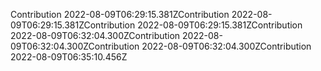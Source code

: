 Contribution 2022-08-09T06:29:15.381ZContribution 2022-08-09T06:29:15.381ZContribution 2022-08-09T06:29:15.381ZContribution 2022-08-09T06:32:04.300ZContribution 2022-08-09T06:32:04.300ZContribution 2022-08-09T06:32:04.300ZContribution 2022-08-09T06:35:10.456Z